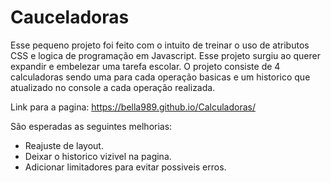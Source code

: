 # Cauceladoras

Esse pequeno projeto foi feito com o intuito de treinar o uso de atributos CSS e logica de programação em Javascript. Esse projeto surgiu ao querer expandir e embelezar uma tarefa escolar.
O projeto consiste de 4 calculadoras sendo uma para cada operação basicas e um historico que atualizado no console a cada operação realizada.

Link para a pagina: https://bella989.github.io/Calculadoras/


São esperadas as seguintes melhorias:
- Reajuste de layout.
- Deixar o historico vizivel na pagina.
- Adicionar limitadores para evitar possiveis erros.
